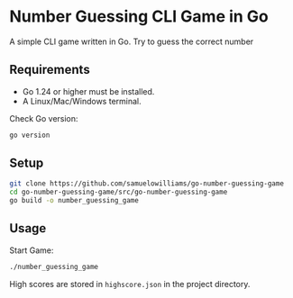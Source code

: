# Number Guessing CLI Game in Go

A simple CLI game  written in Go. Try to guess the correct number

## Requirements

- Go 1.24 or higher must be installed.  
- A Linux/Mac/Windows terminal.  

Check Go version:

```bash
go version
````

## Setup

```bash
git clone https://github.com/samuelowilliams/go-number-guessing-game
cd go-number-guessing-game/src/go-number-guessing-game
go build -o number_guessing_game
```

## Usage

Start Game:

```bash
./number_guessing_game 
```

High scores are stored in `highscore.json` in the project directory.
